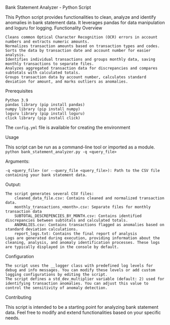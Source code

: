 Bank Statement Analyzer - Python Script

This Python script provides functionalities to clean, analyze and identify anomalies in bank statement data. It leverages pandas for data manipulation and loguru for logging.
Functionality Overview

    Cleans common Optical Character Recognition (OCR) errors in account numbers and extracts numeric amounts.
    Normalizes transaction amounts based on transaction types and codes.
    Sorts the data by transaction date and account number for easier analysis.
    Identifies individual transactions and groups monthly data, saving monthly transactions to separate files.
    Analyzes aggregated transaction data for discrepancies and compares subtotals with calculated totals.
    Groups transaction data by account number, calculates standard deviation for amount, and marks outliers as anomalies.

Prerequisites

    Python 3.9
    pandas library (pip install pandas)
    numpy library (pip install numpy)
    loguru library (pip install loguru)
    click library (pip install click)

The `config.yml` file is available for creating the environment

Usage

This script can be run as a command-line tool or imported as a module.
`python bank_statement_analyzer.py -q <query_file>`

Arguments:

    -q <query_file> (or --query_file <query_file>): Path to the CSV file containing your bank statement data.

Output:

    The script generates several CSV files:
        cleaned_data_file.csv: Contains cleaned and normalized transaction data.
        monthly_transactions_<month>.csv: Separate files for monthly transaction data
        SUBTOTAL_DESCREPENCIES_BY_MONTH.csv: Contains identified discrepancies between subtotals and calculated totals.
        ANOMALIES.csv: Contains transactions flagged as anomalies based on standard deviation calculations.
        report_logs.txt: Contains the final report of analysis
    Logs are generated during execution, providing information about the cleaning, analysis, and anomaly identification processes. These logs are typically displayed in the console by default.

Configuration

    The script uses the __logger class with predefined log levels for debug and info messages. You can modify these levels or add custom logging configurations by editing the script.
    The script defines a std_dev_multiplier variable (default: 2) used for identifying transaction anomalies. You can adjust this value to control the sensitivity of anomaly detection.

Contributing

This script is intended to be a starting point for analyzing bank statement data. Feel free to modify and extend functionalities based on your specific needs.
